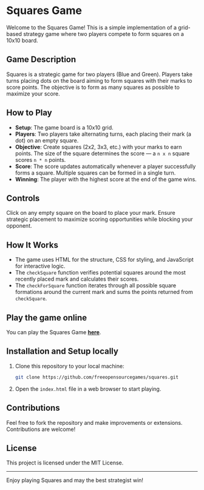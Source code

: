 # Squares Game

Welcome to the Squares Game! This is a simple implementation of a grid-based strategy game where two players compete to form squares on a 10x10 board.

## Game Description

Squares is a strategic game for two players (Blue and Green). Players take turns placing dots on the board aiming to form squares with their marks to score points. The objective is to form as many squares as possible to maximize your score.

## How to Play

- **Setup**: The game board is a 10x10 grid.
- **Players**: Two players take alternating turns, each placing their mark (a dot) on an empty square.
- **Objective**: Create squares (2x2, 3x3, etc.) with your marks to earn points. The size of the square determines the score — a `n x n` square scores `n * n` points.
- **Score**: The score updates automatically whenever a player successfully forms a square. Multiple squares can be formed in a single turn.
- **Winning**: The player with the highest score at the end of the game wins.

## Controls

Click on any empty square on the board to place your mark. Ensure strategic placement to maximize scoring opportunities while blocking your opponent.

## How It Works

- The game uses HTML for the structure, CSS for styling, and JavaScript for interactive logic.
- The `checkSquare` function verifies potential squares around the most recently placed mark and calculates their scores.
- The `checkForSquare` function iterates through all possible square formations around the current mark and sums the points returned from `checkSquare`.

## Play the game online

You can play the Squares Game [**here**](https://freeopensourcegames.github.io/squares/index.html).

## Installation and Setup locally

1. Clone this repository to your local machine:
   ```bash
   git clone https://github.com/freeopensourcegames/squares.git
   ```
2. Open the `index.html` file in a web browser to start playing.

## Contributions

Feel free to fork the repository and make improvements or extensions. Contributions are welcome!

## License

This project is licensed under the MIT License.

---

Enjoy playing Squares and may the best strategist win!
